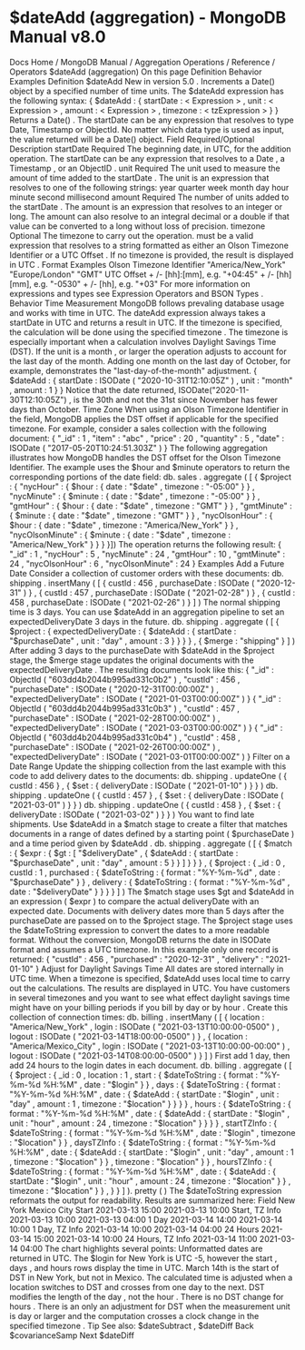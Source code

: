 # $dateAdd (aggregation) - MongoDB Manual v8.0


Docs Home / MongoDB Manual / Aggregation Operations / Reference / Operators $dateAdd (aggregation) On this page Definition Behavior Examples Definition $dateAdd New in version 5.0 . Increments a Date() object by a
specified number of time units. The $dateAdd expression has the following syntax: { $dateAdd : { startDate : < Expression > , unit : < Expression > , amount : < Expression > , timezone : < tzExpression > } } Returns a Date() . The startDate can be any expression that
resolves to type Date, Timestamp or ObjectId. No matter which data
type is used as input, the value returned will be a Date() object. Field Required/Optional Description startDate Required The beginning date, in UTC, for the addition operation. The startDate can be any expression that resolves to
a Date , a Timestamp ,
or an ObjectID . unit Required The unit used to measure the amount of time added to
the startDate . The unit is an expression that resolves to
one of the following strings: year quarter week month day hour minute second millisecond amount Required The number of units added to the startDate . The amount is an expression that resolves to an integer or long. The amount can also
resolve to an integral decimal or a double if that value can
be converted to a long without loss of precision. timezone Optional The timezone to carry out the operation. <tzExpression> must be a
valid expression that resolves to a
string formatted as either an Olson Timezone Identifier or a UTC Offset .
If no timezone is provided, the result is displayed in UTC . Format Examples Olson Timezone Identifier "America/New_York" "Europe/London" "GMT" UTC Offset + /- [hh]:[mm], e.g. "+04:45" + /- [hh][mm], e.g. "-0530" + /- [hh], e.g. "+03" For more information on expressions and types see Expression Operators and BSON Types . Behavior Time Measurement MongoDB follows prevaling database usage and works with time in UTC. The dateAdd expression always takes a startDate in UTC and returns
a result in UTC. If the timezone is specified, the calculation will
be done using the specified timezone . The timezone is especially
important when a calculation involves Daylight Savings Time (DST). If the unit is a month , or larger the operation adjusts to
account for the last day of the month. Adding one month on the last
day of October, for example, demonstrates the "last-day-of-the-month"
adjustment. { $dateAdd : { startDate : ISODate ( "2020-10-31T12:10:05Z" ) , unit : "month" , amount : 1 } } Notice that the date returned, ISODate("2020-11-30T12:10:05Z") , is
the 30th and not the 31st since November has fewer days than October. Time Zone When using an Olson Timezone Identifier in the <timezone> field, MongoDB applies the DST offset
if applicable for the specified timezone. For example, consider a sales collection with the following document: { "_id" : 1 , "item" : "abc" , "price" : 20 , "quantity" : 5 , "date" : ISODate ( "2017-05-20T10:24:51.303Z" ) } The following aggregation illustrates how MongoDB handles the DST
offset for the Olson Timezone Identifier. The example uses the $hour and $minute operators to return the
corresponding portions of the date field: db. sales . aggregate ( [ { $project : { "nycHour" : { $hour : { date : "$date" , timezone : "-05:00" } } , "nycMinute" : { $minute : { date : "$date" , timezone : "-05:00" } } , "gmtHour" : { $hour : { date : "$date" , timezone : "GMT" } } , "gmtMinute" : { $minute : { date : "$date" , timezone : "GMT" } } , "nycOlsonHour" : { $hour : { date : "$date" , timezone : "America/New_York" } } , "nycOlsonMinute" : { $minute : { date : "$date" , timezone : "America/New_York" } } } }]) The operation returns the following result: { "_id" : 1 , "nycHour" : 5 , "nycMinute" : 24 , "gmtHour" : 10 , "gmtMinute" : 24 , "nycOlsonHour" : 6 , "nycOlsonMinute" : 24 } Examples Add a Future Date Consider a collection of customer orders with these documents: db. shipping . insertMany ( [ { custId : 456 , purchaseDate : ISODate ( "2020-12-31" ) } , { custId : 457 , purchaseDate : ISODate ( "2021-02-28" ) } , { custId : 458 , purchaseDate : ISODate ( "2021-02-26" ) } ] ) The normal shipping time is 3 days. You can use $dateAdd in an
aggregation pipeline to set an expectedDeliveryDate 3 days in the
future. db. shipping . aggregate ( [ { $project : { expectedDeliveryDate : { $dateAdd : { startDate : "$purchaseDate" , unit : "day" , amount : 3 } } } } , { $merge : "shipping" } ] ) After adding 3 days to the purchaseDate with $dateAdd in the $project stage, the $merge stage updates the
original documents with the expectedDeliveryDate . The resulting documents look like this: { "_id" : ObjectId ( "603dd4b2044b995ad331c0b2" ) , "custId" : 456 , "purchaseDate" : ISODate ( "2020-12-31T00:00:00Z" ) , "expectedDeliveryDate" : ISODate ( "2021-01-03T00:00:00Z" ) } { "_id" : ObjectId ( "603dd4b2044b995ad331c0b3" ) , "custId" : 457 , "purchaseDate" : ISODate ( "2021-02-28T00:00:00Z" ) , "expectedDeliveryDate" : ISODate ( "2021-03-03T00:00:00Z" ) } { "_id" : ObjectId ( "603dd4b2044b995ad331c0b4" ) , "custId" : 458 , "purchaseDate" : ISODate ( "2021-02-26T00:00:00Z" ) , "expectedDeliveryDate" : ISODate ( "2021-03-01T00:00:00Z" ) } Filter on a Date Range Update the shipping collection from the last example with this code
to add delivery dates to the documents: db. shipping . updateOne ( { custId : 456 } , { $set : { deliveryDate : ISODate ( "2021-01-10" ) } } ) db. shipping . updateOne ( { custId : 457 } , { $set : { deliveryDate : ISODate ( "2021-03-01" ) } } ) db. shipping . updateOne ( { custId : 458 } , { $set : { deliveryDate : ISODate ( "2021-03-02" ) } } ) You want to find late shipments. Use $dateAdd in a $match stage to create a filter that matches documents in a
range of dates defined by a starting point ( $purchaseDate ) and a
time period given by $dateAdd . db. shipping . aggregate ( [ { $match : { $expr : { $gt : [ "$deliveryDate" , { $dateAdd : { startDate : "$purchaseDate" , unit : "day" , amount : 5 } } ] } } } , { $project : { _id : 0 , custId : 1 , purchased : { $dateToString : { format : "%Y-%m-%d" , date : "$purchaseDate" } } , delivery : { $dateToString : { format : "%Y-%m-%d" , date : "$deliveryDate" } } } } ] ) The $match stage uses $gt and $dateAdd in
an expression ( $expr ) to compare the actual deliveryDate with an expected date. Documents with delivery dates more than 5 days
after the purchaseDate are passed on to the $project stage. The $project stage uses the $dateToString expression to convert the dates to a more readable format. Without the
conversion, MongoDB returns the date in ISODate format and
assumes a UTC timezone. In this example only one record is returned: { "custId" : 456 , "purchased" : "2020-12-31" , "delivery" : "2021-01-10" } Adjust for Daylight Savings Time All dates are stored internally in UTC time. When a timezone is
specified, $dateAdd uses local time to carry out the calculations.
The results are displayed in UTC. You have customers in several timezones and you want to see what effect
daylight savings time might have on your billing periods if you bill by day or by hour . Create this collection of connection times: db. billing . insertMany ( [ { location : "America/New_York" , login : ISODate ( "2021-03-13T10:00:00-0500" ) , logout : ISODate ( "2021-03-14T18:00:00-0500" ) } , { location : "America/Mexico_City" , login : ISODate ( "2021-03-13T10:00:00-00:00" ) , logout : ISODate ( "2021-03-14T08:00:00-0500" ) } ] ) First add 1 day, then add 24 hours to the login dates in each
document. db. billing . aggregate ( [ { $project : { _id : 0 , location : 1 , start : { $dateToString : { format : "%Y-%m-%d %H:%M" , date : "$login" } } , days : { $dateToString : { format : "%Y-%m-%d %H:%M" , date : { $dateAdd : { startDate : "$login" , unit : "day" , amount : 1 , timezone : "$location" } } } } , hours : { $dateToString : { format : "%Y-%m-%d %H:%M" , date : { $dateAdd : { startDate : "$login" , unit : "hour" , amount : 24 , timezone : "$location" } } } } , startTZInfo : { $dateToString : { format : "%Y-%m-%d %H:%M" , date : "$login" , timezone : "$location" } } , daysTZInfo : { $dateToString : { format : "%Y-%m-%d %H:%M" , date : { $dateAdd : { startDate : "$login" , unit : "day" , amount : 1 , timezone : "$location" } } , timezone : "$location" } } , hoursTZInfo : { $dateToString : { format : "%Y-%m-%d %H:%M" , date : { $dateAdd : { startDate : "$login" , unit : "hour" , amount : 24 , timezone : "$location" } } , timezone : "$location" } } , } } ] ). pretty ( ) The $dateToString expression reformats the output for
readability. Results are summarized here: Field New York Mexico City Start 2021-03-13 15:00 2021-03-13 10:00 Start, TZ Info 2021-03-13 10:00 2021-03-13 04:00 1 Day 2021-03-14 14:00 2021-03-14 10:00 1 Day, TZ Info 2021-03-14 10:00 2021-03-14 04:00 24 Hours 2021-03-14 15:00 2021-03-14 10:00 24 Hours, TZ Info 2021-03-14 11:00 2021-03-14 04:00 The chart highlights several points: Unformatted dates are returned in UTC. The $login for New York is
UTC -5, however the start , days , and hours rows display
the time in UTC. March 14th is the start of DST in New York, but not in Mexico. The
calculated time is adjusted when a location switches to DST and
crosses from one day to the next. DST modifies the length of the day , not the hour . There is no
DST change for hours . There is an only an adjustment for DST when
the measurement unit is day or larger and the computation
crosses a clock change in the specified timezone . Tip See also: $dateSubtract , $dateDiff Back $covarianceSamp Next $dateDiff
